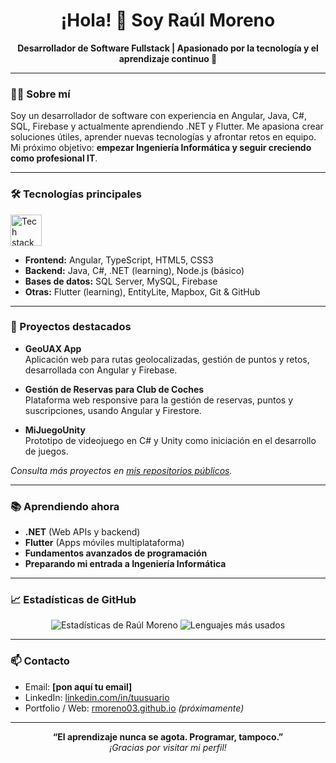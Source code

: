 <h1 align="center">¡Hola! 👋 Soy Raúl Moreno</h1>
<p align="center">
  <b>Desarrollador de Software Fullstack | Apasionado por la tecnología y el aprendizaje continuo 🚀</b>
</p>

---

### 🧑‍💻 Sobre mí

Soy un desarrollador de software con experiencia en Angular, Java, C#, SQL, Firebase y actualmente aprendiendo .NET y Flutter. Me apasiona crear soluciones útiles, aprender nuevas tecnologías y afrontar retos en equipo.  
Mi próximo objetivo: **empezar Ingeniería Informática y seguir creciendo como profesional IT**.

---

### 🛠️ Tecnologías principales

<img src="https://skillicons.dev/icons?i=angular,java,cs,typescript,html,css,sql,firebase,git,github,dotnet,flutter" alt="Tech stack" height="50" />

- **Frontend:** Angular, TypeScript, HTML5, CSS3  
- **Backend:** Java, C#, .NET (learning), Node.js (básico)  
- **Bases de datos:** SQL Server, MySQL, Firebase  
- **Otras:** Flutter (learning), EntityLite, Mapbox, Git & GitHub

---

### 🚀 Proyectos destacados

- **GeoUAX App**  
  Aplicación web para rutas geolocalizadas, gestión de puntos y retos, desarrollada con Angular y Firebase.

- **Gestión de Reservas para Club de Coches**  
  Plataforma web responsive para la gestión de reservas, puntos y suscripciones, usando Angular y Firestore.

- **MiJuegoUnity**  
  Prototipo de videojuego en C# y Unity como iniciación en el desarrollo de juegos.

_Consulta más proyectos en [mis repositorios públicos](https://github.com/rmoreno03?tab=repositories)._

---

### 📚 Aprendiendo ahora

- **.NET** (Web APIs y backend)
- **Flutter** (Apps móviles multiplataforma)
- **Fundamentos avanzados de programación**
- **Preparando mi entrada a Ingeniería Informática**

---

### 📈 Estadísticas de GitHub

<p align="center">
  <img src="https://github-readme-stats.vercel.app/api?username=rmoreno03&show_icons=true&theme=dark" alt="Estadísticas de Raúl Moreno" />
  <img src="https://github-readme-stats.vercel.app/api/top-langs/?username=rmoreno03&layout=compact&theme=dark" alt="Lenguajes más usados" />
</p>

---

### 📫 Contacto

- Email: **[pon aquí tu email]**
- LinkedIn: [linkedin.com/in/tuusuario](#)
- Portfolio / Web: [rmoreno03.github.io](https://rmoreno03.github.io) _(próximamente)_

---

<div align="center">
  <b>“El aprendizaje nunca se agota. Programar, tampoco.”</b>
  <br/>
  <em>¡Gracias por visitar mi perfil!</em>
</div>
